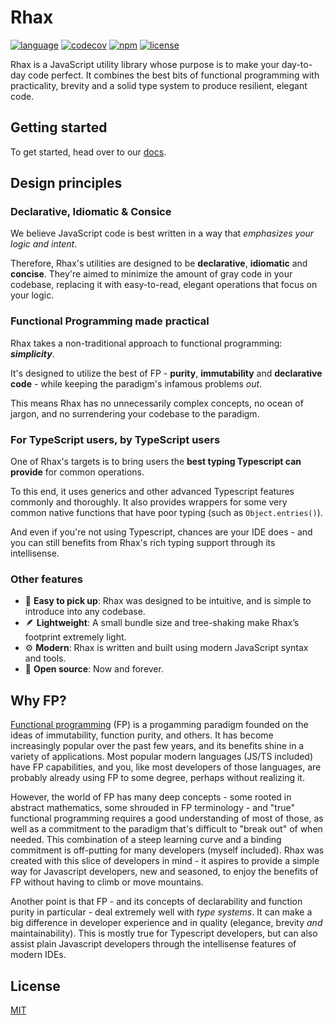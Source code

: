 # Rhax

[![language](https://img.shields.io/github/languages/top/rhaxjs/rhax?color=blue&logo=typescript)](https://github.com/rhaxjs/rhax/search?l=typescript)
[![codecov](https://codecov.io/gh/nitzanhen/rhax/branch/main/graph/badge.svg)](https://codecov.io/gh/rhaxjs/rhax)
[![npm](https://img.shields.io/npm/v/rhax?logo=npm&color=CB3837)](https://www.npmjs.com/package/rhax)
[![license](https://img.shields.io/github/license/rhaxjs/rhax?color=yellow)](https://choosealicense.com/licenses/mit/)

Rhax is a JavaScript utility library whose purpose is to make your day-to-day code perfect.
It combines the best bits of functional programming with practicality, brevity and a solid type system to produce resilient, elegant code.

## Getting started

To get started, head over to our [docs](https://github.com/NitzanHen/rhax/wiki).

## Design principles

### Declarative, Idiomatic & Consice

We believe JavaScript code is best written in a way that _emphasizes your logic and intent_.

Therefore, Rhax's utilities are designed to be **declarative**, **idiomatic** and **concise**. They're aimed to minimize the amount of gray code in your codebase, replacing it with easy-to-read, elegant operations that focus on your logic.

### Functional Programming made practical

Rhax takes a non-traditional approach to functional programming: **_simplicity_**.

It's designed to utilize the best of FP - **purity**, **immutability** and **declarative code** - while keeping the paradigm's infamous problems _out_.

This means Rhax has no unnecessarily complex concepts, no ocean of jargon, and no surrendering your codebase to the paradigm.

### For TypeScript users, by TypeScript users

One of Rhax's targets is to bring users the **best typing Typescript can provide** for common operations.

To this end, it uses generics and other advanced Typescript features commonly and thoroughly. It also provides wrappers for some very common native functions that have poor typing (such as `Object.entries()`).

And even if you're not using Typescript, chances are your IDE does - and you can still benefits from Rhax's rich typing support through its intellisense.

### Other features

- 🚀 **Easy to pick up**: Rhax was designed to be intuitive, and is simple to introduce into any codebase.
- 🪶 **Lightweight**: A small bundle size and tree-shaking make Rhax’s footprint extremely light.
- ⚙️ **Modern**: Rhax is written and built using modern JavaScript syntax and tools.
- 🤍 **Open source**: Now and forever.

## Why FP?

[Functional programming](https://hackr.io/blog/functional-programming) (FP) is a progamming paradigm founded on the ideas of immutability, function purity, and others. It has become increasingly popular over the past few years, and its benefits shine in a variety of applications. Most popular modern languages (JS/TS included) have FP capabilities, and you, like most developers of those languages, are probably already using FP to some degree, perhaps without realizing it.

However, the world of FP has many deep concepts - some rooted in abstract mathematics, some shrouded in FP terminology - and "true" functional programming requires a good understanding of most of those, as well as a commitment to the paradigm that's difficult to "break out" of when needed. This combination of a steep learning curve and a binding commitment is off-putting for many developers (myself included). Rhax was created with this slice of developers in mind - it aspires to provide a simple way for Javascript developers, new and seasoned, to enjoy the benefits of FP without having to climb or move mountains.

Another point is that FP - and its concepts of declarability and function purity in particular - deal extremely well with _type systems_. It can make a big difference in developer experience and in quality (elegance, brevity _and_ maintainability). This is mostly true for Typescript developers, but can also assist plain Javascript developers through the intellisense features of modern IDEs.

## License

[MIT](https://choosealicense.com/licenses/mit/)
